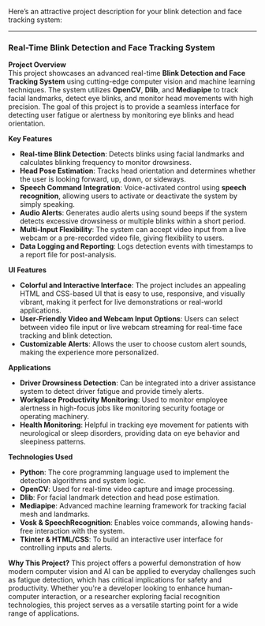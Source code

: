 Here’s an attractive project description for your blink detection and face tracking system:

---

### **Real-Time Blink Detection and Face Tracking System**

**Project Overview**  
This project showcases an advanced real-time **Blink Detection and Face Tracking System** using cutting-edge computer vision and machine learning techniques. The system utilizes **OpenCV**, **Dlib**, and **Mediapipe** to track facial landmarks, detect eye blinks, and monitor head movements with high precision. The goal of this project is to provide a seamless interface for detecting user fatigue or alertness by monitoring eye blinks and head orientation.

**Key Features**
- **Real-time Blink Detection**: Detects blinks using facial landmarks and calculates blinking frequency to monitor drowsiness.
- **Head Pose Estimation**: Tracks head orientation and determines whether the user is looking forward, up, down, or sideways.
- **Speech Command Integration**: Voice-activated control using **speech recognition**, allowing users to activate or deactivate the system by simply speaking.
- **Audio Alerts**: Generates audio alerts using sound beeps if the system detects excessive drowsiness or multiple blinks within a short period.
- **Multi-Input Flexibility**: The system can accept video input from a live webcam or a pre-recorded video file, giving flexibility to users.
- **Data Logging and Reporting**: Logs detection events with timestamps to a report file for post-analysis.

**UI Features**
- **Colorful and Interactive Interface**: The project includes an appealing HTML and CSS-based UI that is easy to use, responsive, and visually vibrant, making it perfect for live demonstrations or real-world applications.
- **User-Friendly Video and Webcam Input Options**: Users can select between video file input or live webcam streaming for real-time face tracking and blink detection.
- **Customizable Alerts**: Allows the user to choose custom alert sounds, making the experience more personalized.

**Applications**
- **Driver Drowsiness Detection**: Can be integrated into a driver assistance system to detect driver fatigue and provide timely alerts.
- **Workplace Productivity Monitoring**: Used to monitor employee alertness in high-focus jobs like monitoring security footage or operating machinery.
- **Health Monitoring**: Helpful in tracking eye movement for patients with neurological or sleep disorders, providing data on eye behavior and sleepiness patterns.

**Technologies Used**
- **Python**: The core programming language used to implement the detection algorithms and system logic.
- **OpenCV**: Used for real-time video capture and image processing.
- **Dlib**: For facial landmark detection and head pose estimation.
- **Mediapipe**: Advanced machine learning framework for tracking facial mesh and landmarks.
- **Vosk & SpeechRecognition**: Enables voice commands, allowing hands-free interaction with the system.
- **Tkinter & HTML/CSS**: To build an interactive user interface for controlling inputs and alerts.

**Why This Project?**
This project offers a powerful demonstration of how modern computer vision and AI can be applied to everyday challenges such as fatigue detection, which has critical implications for safety and productivity. Whether you're a developer looking to enhance human-computer interaction, or a researcher exploring facial recognition technologies, this project serves as a versatile starting point for a wide range of applications.
